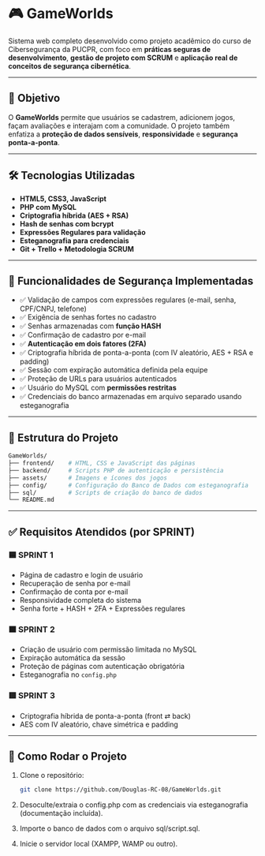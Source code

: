 # 🎮 GameWorlds

Sistema web completo desenvolvido como projeto acadêmico do curso de Cibersegurança da PUCPR, com foco em **práticas seguras de desenvolvimento**, **gestão de projeto com SCRUM** e **aplicação real de conceitos de segurança cibernética**.

---

## 🧠 Objetivo

O **GameWorlds** permite que usuários se cadastrem, adicionem jogos, façam avaliações e interajam com a comunidade. O projeto também enfatiza a **proteção de dados sensíveis**, **responsividade** e **segurança ponta-a-ponta**.

---

## 🛠️ Tecnologias Utilizadas

- **HTML5, CSS3, JavaScript**
- **PHP com MySQL**
- **Criptografia híbrida (AES + RSA)**
- **Hash de senhas com bcrypt**
- **Expressões Regulares para validação**
- **Esteganografia para credenciais**
- **Git + Trello + Metodologia SCRUM**

---

## 🔐 Funcionalidades de Segurança Implementadas

- ✅ Validação de campos com expressões regulares (e-mail, senha, CPF/CNPJ, telefone)
- ✅ Exigência de senhas fortes no cadastro
- ✅ Senhas armazenadas com **função HASH**
- ✅ Confirmação de cadastro por e-mail
- ✅ **Autenticação em dois fatores (2FA)**
- ✅ Criptografia híbrida de ponta-a-ponta (com IV aleatório, AES + RSA e padding)
- ✅ Sessão com expiração automática definida pela equipe
- ✅ Proteção de URLs para usuários autenticados
- ✅ Usuário do MySQL com **permissões restritas**
- ✅ Credenciais do banco armazenadas em arquivo separado usando esteganografia

---

## 📂 Estrutura do Projeto

```bash
GameWorlds/
├── frontend/    # HTML, CSS e JavaScript das páginas
├── backend/     # Scripts PHP de autenticação e persistência
├── assets/      # Imagens e ícones dos jogos
├── config/      # Configuração do Banco de Dados com esteganografia
├── sql/         # Scripts de criação do banco de dados
└── README.md
```


---

## ✅ Requisitos Atendidos (por SPRINT)

### 🟦 SPRINT 1
- Página de cadastro e login de usuário
- Recuperação de senha por e-mail
- Confirmação de conta por e-mail
- Responsividade completa do sistema
- Senha forte + HASH + 2FA + Expressões regulares

### 🟧 SPRINT 2
- Criação de usuário com permissão limitada no MySQL
- Expiração automática da sessão
- Proteção de páginas com autenticação obrigatória
- Esteganografia no `config.php`

### 🟥 SPRINT 3
- Criptografia híbrida de ponta-a-ponta (front ⇄ back)
- AES com IV aleatório, chave simétrica e padding

---

## 🧪 Como Rodar o Projeto

1. Clone o repositório:
   ```bash
   git clone https://github.com/Douglas-RC-08/GameWorlds.git
   
2. Desoculte/extraia o config.php com as credenciais via esteganografia (documentação incluída).

3. Importe o banco de dados com o arquivo sql/script.sql.

4. Inicie o servidor local (XAMPP, WAMP ou outro).
